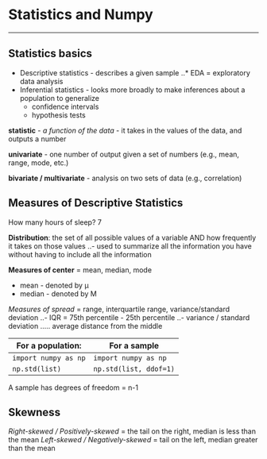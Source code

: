 # Statistics and Numpy
------

## Statistics basics
* Descriptive statistics - describes a given sample
..* EDA = exploratory data analysis
* Inferential statistics - looks more broadly to make inferences about a population to generalize
  * confidence intervals
  * hypothesis tests

**statistic** - *a function of the data* - it takes in the values of the data, and outputs a number

**univariate** - one number of output given a set of numbers (e.g., mean, range, mode, etc.)

**bivariate / multivariate** - analysis on two sets of data (e.g., correlation)

## Measures of Descriptive Statistics
How many hours of sleep? 7

**Distribution**: the set of all possible values of a variable AND how frequently it takes on those values
..- used to summarize all the information you have without having to include all the information

**Measures of center** = mean, median, mode
  - mean - denoted by μ
  - median - denoted by M

*Measures of spread* = range, interquartile range, variance/standard deviation
..- IQR = 75th percentile - 25th percentile
..- variance / standard deviation
..... average distance from the middle

For a population: | For a sample
-----|------
`import numpy as np` | `import numpy as np`
`np.std(list)` | `np.std(list, ddof=1)`

A sample has degrees of freedom = n-1

## Skewness
*Right-skewed / Positively-skewed* = the tail on the right, median is less than the mean
*Left-skewed / Negatively-skewed* = tail on the left, median greater than the mean

